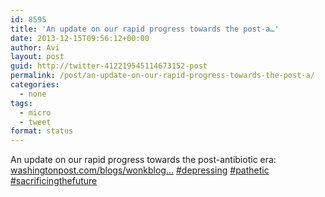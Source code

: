 ```yaml
---
id: 8595
title: 'An update on our rapid progress towards the post-a…'
date: 2013-12-15T09:56:12+00:00
author: Avi
layout: post
guid: http://twitter-412219545114673152-post
permalink: /post/an-update-on-our-rapid-progress-towards-the-post-a/
categories:
  - none
tags:
  - micro
  - tweet
format: status
---
```

An update on our rapid progress towards the post-antibiotic era: [washingtonpost.com/blogs/wonkblog…](http://www.washingtonpost.com/blogs/wonkblog/wp/2013/12/14/the-fda-is-cracking-down-on-antibiotics-at-farms-heres-what-you-should-know/) [#depressing](http://twitter.com/search?q=%23depressing) [#pathetic](http://twitter.com/search?q=%23pathetic) [#sacrificingthefuture](http://twitter.com/search?q=%23sacrificingthefuture)